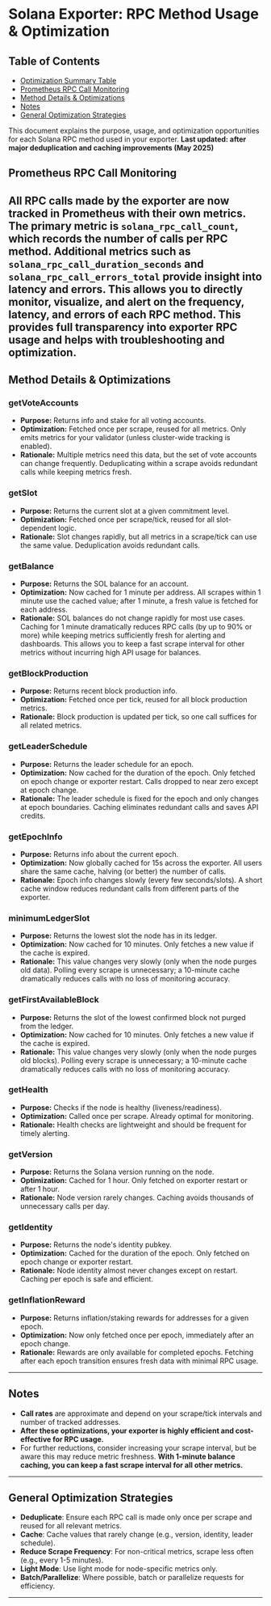 # Solana Exporter: RPC Method Usage & Optimization

## Table of Contents
- [Optimization Summary Table](#optimization-summary-table)
- [Prometheus RPC Call Monitoring](#prometheus-rpc-call-monitoring)
- [Method Details & Optimizations](#method-details--optimizations)
- [Notes](#notes)
- [General Optimization Strategies](#general-optimization-strategies)

This document explains the purpose, usage, and optimization opportunities for each Solana RPC method used in your exporter. **Last updated: after major deduplication and caching improvements (May 2025)**

## Prometheus RPC Call Monitoring
All RPC calls made by the exporter are now tracked in Prometheus with their own metrics. The primary metric is `solana_rpc_call_count`, which records the number of calls per RPC method. Additional metrics such as `solana_rpc_call_duration_seconds` and `solana_rpc_call_errors_total` provide insight into latency and errors. This allows you to directly monitor, visualize, and alert on the frequency, latency, and errors of each RPC method. This provides full transparency into exporter RPC usage and helps with troubleshooting and optimization.
---

## Method Details & Optimizations

### getVoteAccounts
- **Purpose:** Returns info and stake for all voting accounts.
- **Optimization:** Fetched once per scrape, reused for all metrics. Only emits metrics for your validator (unless cluster-wide tracking is enabled).
- **Rationale:** Multiple metrics need this data, but the set of vote accounts can change frequently. Deduplicating within a scrape avoids redundant calls while keeping metrics fresh.

### getSlot
- **Purpose:** Returns the current slot at a given commitment level.
- **Optimization:** Fetched once per scrape/tick, reused for all slot-dependent logic.
- **Rationale:** Slot changes rapidly, but all metrics in a scrape/tick can use the same value. Deduplication avoids redundant calls.

### getBalance
- **Purpose:** Returns the SOL balance for an account.
- **Optimization:** Now cached for 1 minute per address. All scrapes within 1 minute use the cached value; after 1 minute, a fresh value is fetched for each address.
- **Rationale:** SOL balances do not change rapidly for most use cases. Caching for 1 minute dramatically reduces RPC calls (by up to 90% or more) while keeping metrics sufficiently fresh for alerting and dashboards. This allows you to keep a fast scrape interval for other metrics without incurring high API usage for balances.

### getBlockProduction
- **Purpose:** Returns recent block production info.
- **Optimization:** Fetched once per tick, reused for all block production metrics.
- **Rationale:** Block production is updated per tick, so one call suffices for all related metrics.

### getLeaderSchedule
- **Purpose:** Returns the leader schedule for an epoch.
- **Optimization:** Now cached for the duration of the epoch. Only fetched on epoch change or exporter restart. Calls dropped to near zero except at epoch change.
- **Rationale:** The leader schedule is fixed for the epoch and only changes at epoch boundaries. Caching eliminates redundant calls and saves API credits.

### getEpochInfo
- **Purpose:** Returns info about the current epoch.
- **Optimization:** Now globally cached for 15s across the exporter. All users share the same cache, halving (or better) the number of calls.
- **Rationale:** Epoch info changes slowly (every few seconds/slots). A short cache window reduces redundant calls from different parts of the exporter.

### minimumLedgerSlot
- **Purpose:** Returns the lowest slot the node has in its ledger.
- **Optimization:** Now cached for 10 minutes. Only fetches a new value if the cache is expired.
- **Rationale:** This value changes very slowly (only when the node purges old data). Polling every scrape is unnecessary; a 10-minute cache dramatically reduces calls with no loss of monitoring accuracy.

### getFirstAvailableBlock
- **Purpose:** Returns the slot of the lowest confirmed block not purged from the ledger.
- **Optimization:** Now cached for 10 minutes. Only fetches a new value if the cache is expired.
- **Rationale:** This value changes very slowly (only when the node purges old blocks). Polling every scrape is unnecessary; a 10-minute cache dramatically reduces calls with no loss of monitoring accuracy.

### getHealth
- **Purpose:** Checks if the node is healthy (liveness/readiness).
- **Optimization:** Called once per scrape. Already optimal for monitoring.
- **Rationale:** Health checks are lightweight and should be frequent for timely alerting.

### getVersion
- **Purpose:** Returns the Solana version running on the node.
- **Optimization:** Cached for 1 hour. Only fetched on exporter restart or after 1 hour.
- **Rationale:** Node version rarely changes. Caching avoids thousands of unnecessary calls per day.

### getIdentity
- **Purpose:** Returns the node's identity pubkey.
- **Optimization:** Cached for the duration of the epoch. Only fetched on epoch change or exporter restart.
- **Rationale:** Node identity almost never changes except on restart. Caching per epoch is safe and efficient.

### getInflationReward
- **Purpose:** Returns inflation/staking rewards for addresses for a given epoch.
- **Optimization:** Now only fetched once per epoch, immediately after an epoch change.
- **Rationale:** Rewards are only available for completed epochs. Fetching after each epoch transition ensures fresh data with minimal RPC usage.

---

## Notes
- **Call rates** are approximate and depend on your scrape/tick intervals and number of tracked addresses.
- **After these optimizations, your exporter is highly efficient and cost-effective for RPC usage.**
- For further reductions, consider increasing your scrape interval, but be aware this may reduce metric freshness. **With 1-minute balance caching, you can keep a fast scrape interval for all other metrics.**

---

## General Optimization Strategies
- **Deduplicate**: Ensure each RPC call is made only once per scrape and reused for all relevant metrics.
- **Cache**: Cache values that rarely change (e.g., version, identity, leader schedule).
- **Reduce Scrape Frequency**: For non-critical metrics, scrape less often (e.g., every 1-5 minutes).
- **Light Mode**: Use light mode for node-specific metrics only.
- **Batch/Parallelize**: Where possible, batch or parallelize requests for efficiency.

---